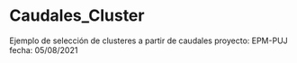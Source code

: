# Caudales_Cluster
Ejemplo de selección de clusteres a partir de caudales
proyecto: EPM-PUJ
fecha: 05/08/2021
